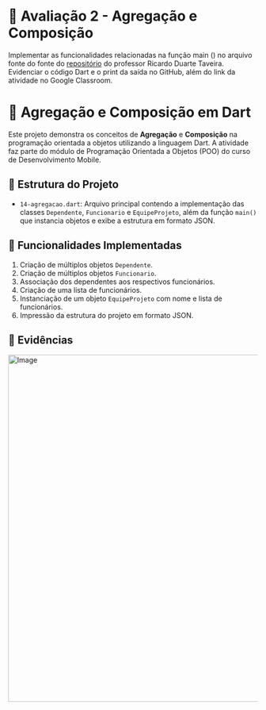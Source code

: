 # 📒 Avaliação 2 - Agregação e Composição

Implementar as funcionalidades relacionadas na função main () no arquivo fonte do fonte do [repositório](https://github.com/ricdtaveira/mobdev-parte-01/blob/master/14-poo/14-agregacao.dart) do professor Ricardo Duarte Taveira.  
Evidenciar o código Dart e o print da saída no GitHub, além do link da atividade no Google Classroom.

# 🧩 Agregação e Composição em Dart

Este projeto demonstra os conceitos de **Agregação** e **Composição** na programação orientada a objetos utilizando a linguagem Dart. A atividade faz parte do módulo de Programação Orientada a Objetos (POO) do curso de Desenvolvimento Mobile.

## 📁 Estrutura do Projeto

* `14-agregacao.dart`: Arquivo principal contendo a implementação das classes `Dependente`, `Funcionario` e `EquipeProjeto`, além da função `main()` que instancia objetos e exibe a estrutura em formato JSON.

## 🧪 Funcionalidades Implementadas

1. Criação de múltiplos objetos `Dependente`.
2. Criação de múltiplos objetos `Funcionario`.
3. Associação dos dependentes aos respectivos funcionários.
4. Criação de uma lista de funcionários.
5. Instanciação de um objeto `EquipeProjeto` com nome e lista de funcionários.
6. Impressão da estrutura do projeto em formato JSON.

## 🧾 Evidências
<img width="900" height="700" alt="Image" src="https://github.com/user-attachments/assets/55f09a9b-7cdb-46d9-af7b-f109356cf70e" />
